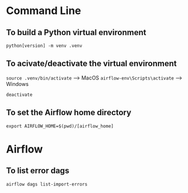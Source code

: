 # Command Line

## To build a Python virtual environment
`python[version] -m venv .venv`

## To acivate/deactivate the virtual environment
`source .venv/bin/activate` --> MacOS
`airflow-env\Scripts\activate` --> Windows

`deactivate`

## To set the Airflow home directory
`export AIRFLOW_HOME=$(pwd)/[airflow_home]`

# Airflow

## To list error dags
`airflow dags list-import-errors`